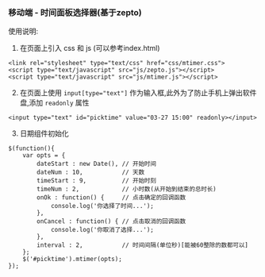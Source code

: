 ### 移动端 - 时间面板选择器(基于zepto)
使用说明:
1. 在页面上引入 css 和 js (可以参考index.html)
```
<link rel="stylesheet" type="text/css" href="css/mtimer.css">
<script type="text/javascript" src="js/zepto.js"></script>
<script type="text/javascript" src="js/mtimer.js"></script>
```

2. 在页面上使用 `input[type="text"]` 作为输入框,此外为了防止手机上弹出软件盘,添加 `readonly` 属性
```
<input type="text" id="picktime" value="03-27 15:00" readonly></input>
```

3. 日期组件初始化
```
$(function(){
	var opts = {
		dateStart : new Date(), // 开始时间
		dateNum : 10,			// 天数
		timeStart : 9,			// 开始时刻
		timeNum : 2,			// 小时数(从开始到结束的总时长)
		onOk : function() {		// 点击确定的回调函数
			console.log('你选择了时间...');
		},
		onCancel : function() {	// 点击取消的回调函数
			console.log('你取消了选择...');
		},
		interval : 2,			// 时间间隔(单位秒)[能被60整除的数都可以]
	};
	$('#picktime').mtimer(opts);
});
```
